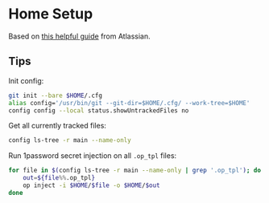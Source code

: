 # Home Setup

Based on [this helpful guide](https://www.atlassian.com/git/tutorials/dotfiles) from Atlassian.

## Tips

Init config:

```sh
git init --bare $HOME/.cfg
alias config='/usr/bin/git --git-dir=$HOME/.cfg/ --work-tree=$HOME'
config config --local status.showUntrackedFiles no

```

Get all currently tracked files:

```sh
config ls-tree -r main --name-only
```

Run 1password secret injection on all `.op_tpl` files:

```sh
for file in $(config ls-tree -r main --name-only | grep '.op_tpl'); do
	out=${file%%.op_tpl}
	op inject -i $HOME/$file -o $HOME/$out
done
```

